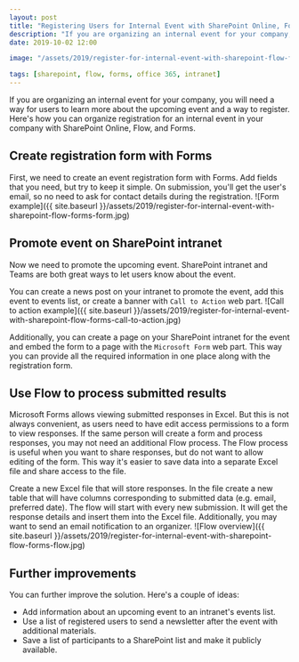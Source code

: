 ```yaml
---
layout: post
title: "Registering Users for Internal Event with SharePoint Online, Forms, and Flow"
description: "If you are organizing an internal event for your company, you will need a way for users to learn more about the upcoming event and a way to register. Here's how you can organize registration for an internal event in your company with SharePoint Online, Flow, and Forms."
date: 2019-10-02 12:00

image: "/assets/2019/register-for-internal-event-with-sharepoint-flow-forms-hero.jpg"

tags: [sharepoint, flow, forms, office 365, intranet]
---
```


If you are organizing an internal event for your company, you will need a way for users to learn more about the upcoming event and a way to register. Here's how you can organize registration for an internal event in your company with SharePoint Online, Flow, and Forms.

## Create registration form with Forms
First, we need to create an event registration form with Forms. Add fields that you need, but try to keep it simple. On submission, you'll get the user's email, so no need to ask for contact details during the registration.
![Form example]({{ site.baseurl }}/assets/2019/register-for-internal-event-with-sharepoint-flow-forms-form.jpg)

## Promote event on SharePoint intranet
Now we need to promote the upcoming event. SharePoint intranet and Teams are both great ways to let users know about the event.

You can create a news post on your intranet to promote the event, add this event to events list, or create a banner with `Call to Action` web part.
![Call to action example]({{ site.baseurl }}/assets/2019/register-for-internal-event-with-sharepoint-flow-forms-call-to-action.jpg)

Additionally, you can create a page on your SharePoint intranet for the event and embed the form to a page with the `Microsoft Form` web part. This way you can provide all the required information in one place along with the registration form.

## Use Flow to process submitted results
Microsoft Forms allows viewing submitted responses in Excel. But this is not always convenient, as users need to have edit access permissions to a form to view responses. If the same person will create a form and process responses, you may not need an additional Flow process. The Flow process is useful when you want to share responses, but do not want to allow editing of the form. This way it's easier to save data into a separate Excel file and share access to the file.

Create a new Excel file that will store responses. In the file create a new table that will have columns corresponding to submitted data (e.g. email, preferred date). The flow will start with every new submission. It will get the response details and insert them into the Excel file. Additionally, you may want to send an email notification to an organizer.
![Flow overview]({{ site.baseurl }}/assets/2019/register-for-internal-event-with-sharepoint-flow-forms-flow.jpg)

## Further improvements
You can further improve the solution. Here's a couple of ideas:
- Add information about an upcoming event to an intranet's events list.
- Use a list of registered users to send a newsletter after the event with additional materials.
- Save a list of participants to a SharePoint list and make it publicly available.
